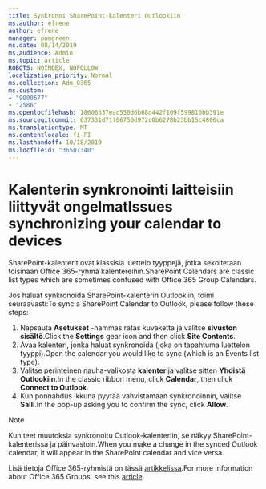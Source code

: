 ```yaml
---
title: Synkronoi SharePoint-kalenteri Outlookiin
ms.author: efrene
author: efrene
manager: pamgreen
ms.date: 08/14/2019
ms.audience: Admin
ms.topic: article
ROBOTS: NOINDEX, NOFOLLOW
localization_priority: Normal
ms.collection: Adm_O365
ms.custom:
- "9000677"
- "2586"
ms.openlocfilehash: 18606337eac550d6b68d442f109f599810bb391e
ms.sourcegitcommit: 037331d71f06750d972c0b6278b23bb15c4806ca
ms.translationtype: MT
ms.contentlocale: fi-FI
ms.lasthandoff: 10/18/2019
ms.locfileid: "36507340"
---
```

# <a name="issues-synchronizing-your-calendar-to-devices"></a><span data-ttu-id="b3ef3-102">Kalenterin synkronointi laitteisiin liittyvät ongelmat</span><span class="sxs-lookup"><span data-stu-id="b3ef3-102">Issues synchronizing your calendar to devices</span></span>

<span data-ttu-id="b3ef3-103">SharePoint-kalenterit ovat klassisia luettelo tyyppejä, jotka sekoitetaan toisinaan Office 365-ryhmä kalentereihin.</span><span class="sxs-lookup"><span data-stu-id="b3ef3-103">SharePoint Calendars are classic list types which are sometimes confused with Office 365 Group Calendars.</span></span>

<span data-ttu-id="b3ef3-104">Jos haluat synkronoida SharePoint-kalenterin Outlookiin, toimi seuraavasti:</span><span class="sxs-lookup"><span data-stu-id="b3ef3-104">To sync a SharePoint Calendar to Outlook, please follow these steps:</span></span>

1. <span data-ttu-id="b3ef3-105">Napsauta **Asetukset** -hammas ratas kuvaketta ja valitse **sivuston sisältö**.</span><span class="sxs-lookup"><span data-stu-id="b3ef3-105">Click the **Settings** gear icon and then click **Site Contents**.</span></span>
2. <span data-ttu-id="b3ef3-106">Avaa kalenteri, jonka haluat synkronoida (joka on tapahtuma luettelon tyyppi).</span><span class="sxs-lookup"><span data-stu-id="b3ef3-106">Open the calendar you would like to sync (which is an Events list type).</span></span>
3. <span data-ttu-id="b3ef3-107">Valitse perinteinen nauha-valikosta **kalenteri**ja valitse sitten **Yhdistä Outlookiin**.</span><span class="sxs-lookup"><span data-stu-id="b3ef3-107">In the classic ribbon menu, click **Calendar**, then click **Connect to Outlook**.</span></span>
4. <span data-ttu-id="b3ef3-108">Kun ponnahdus ikkuna pyytää vahvistamaan synkronoinnin, valitse **Salli**.</span><span class="sxs-lookup"><span data-stu-id="b3ef3-108">In the pop-up asking you to confirm the sync, click **Allow**.</span></span>

>[!Note]
> <span data-ttu-id="b3ef3-109">Kun teet muutoksia synkronoitu Outlook-kalenteriin, se näkyy SharePoint-kalenterissa ja päinvastoin.</span><span class="sxs-lookup"><span data-stu-id="b3ef3-109">When you make a change in the synced Outlook calendar, it will appear in the SharePoint calendar and vice versa.</span></span>

<span data-ttu-id="b3ef3-110">Lisä tietoja Office 365-ryhmistä on tässä [artikkelissa](https://support.office.com/article/Learn-about-Office-365-groups-b565caa1-5c40-40ef-9915-60fdb2d97fa2).</span><span class="sxs-lookup"><span data-stu-id="b3ef3-110">For more information about Office 365 Groups, see this [article](https://support.office.com/article/Learn-about-Office-365-groups-b565caa1-5c40-40ef-9915-60fdb2d97fa2).</span></span>
